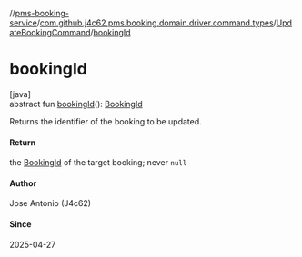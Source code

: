 //[pms-booking-service](../../../index.md)/[com.github.j4c62.pms.booking.domain.driver.command.types](../index.md)/[UpdateBookingCommand](index.md)/[bookingId](booking-id.md)

# bookingId

[java]\
abstract fun [bookingId](booking-id.md)(): [BookingId](../../com.github.j4c62.pms.booking.domain.aggregate.vo/-booking-id/index.md)

Returns the identifier of the booking to be updated.

#### Return

the [BookingId](../../com.github.j4c62.pms.booking.domain.aggregate.vo/-booking-id/index.md) of the target booking; never `null`

#### Author

Jose Antonio (J4c62)

#### Since

2025-04-27